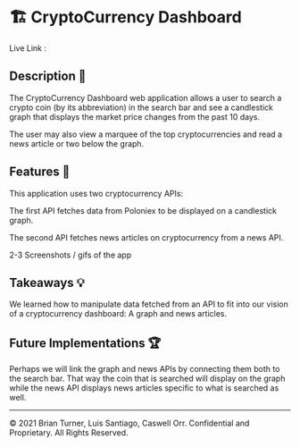 # 🏗️ CryptoCurrency Dashboard

Live Link :

## Description 📖

The CryptoCurrency Dashboard web application allows a user to search a crypto coin (by its abbreviation) in the search bar and see a candlestick graph that displays the market price changes from the past 10 days. 

The user may also view a marquee of the top cryptocurrencies and read a news article or two below the graph.

## Features 📝

This application uses two cryptocurrency APIs:

The first API fetches data from Poloniex to be displayed on a candlestick graph.

The second API fetches news articles on cryptocurrency from a news API.

2-3 Screenshots / gifs of the app

## Takeaways 💡

We learned how to manipulate data fetched from an API to fit into our vision of a cryptocurrency dashboard: A graph and news articles. 

## Future Implementations 🏆

Perhaps we will link the graph and news APIs by connecting them both to the search bar. That way the coin that is searched will display on the graph while the news API displays news articles specific to what is searched as well.

----
© 2021 Brian Turner, Luis Santiago, Caswell Orr. Confidential and Proprietary. All Rights Reserved.




 